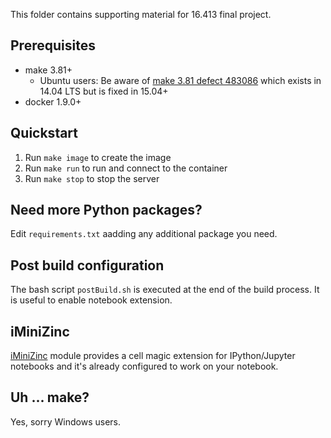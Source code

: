 This folder contains supporting material for 16.413 final project.

## Prerequisites

* make 3.81+
    * Ubuntu users: Be aware of [make 3.81 defect 483086](https://bugs.launchpad.net/ubuntu/+source/make-dfsg/+bug/483086) which exists in 14.04 LTS but is fixed in 15.04+
* docker 1.9.0+

## Quickstart

1. Run `make image` to create the image
2. Run `make run` to run and connect to the container
3. Run `make stop` to stop the server

## Need more Python packages?

Edit `requirements.txt` aadding any additional package you need.

## Post build configuration

The bash script `postBuild.sh` is executed at the end of the build process. It is useful to enable notebook extension.

## iMiniZinc

[iMiniZinc](https://github.com/MiniZinc/iminizinc) module provides a cell magic extension for IPython/Jupyter notebooks and it's already configured to work on your notebook.

## Uh ... make?

Yes, sorry Windows users.
